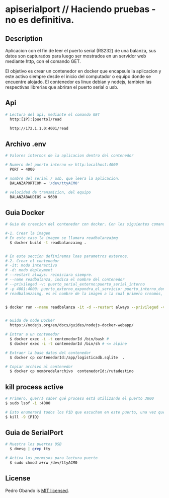 # apiserialport // Haciendo pruebas - no es definitiva.

## Description

Aplicacion con el fin de leer el puerto serial (RS232) de una balanza, sus datos son capturados para luego ser mostrados en un servidor web mediante http, con el comando GET.

El objetivo es crear un contenedor en docker que encapsule la aplicacion y este activo siempre desde el inicio del computador o equipo donde se encuentre alojado. El contenedor es linux debian y nodejs, tambien las respectivas librerias que abriran el puerto serial o usb.

## Api

```bash
# Lectura del api, mediante el comando GET
  http:[IP]:[puerto]/read

  http://172.1.1.0:4001/read

```

## Archivo .env

```bash
# Valores internos de la aplicacion dentro del contenedor

# Numero del puerto interno => http:localhost:4000
  PORT = 4000

# nombre del serial / usb, que leera la aplicacion.
  BALANZAPORTCOM = '/dev/ttyACM0'

# velocidad de transmicion, del equipo
  BALANZABAUDIOS = 9600
```

## Guia Docker

```bash
# Guia de creacion del contenedor con docker. Con los siguientes comandas.

#-1. Crear la imagen
# En este caso la imagen se llamara readbalanzaimg
  $ docker build -t readbalanzaimg .


# En este seccion definiremos loas parametros externos.
#-2. Crear el contenedor
# -it: modo interactivo
# -d: modo deployment
# --restart always: reiniciara siempre.
# --name readbalanza, indica el nombre del contenedor
# --privileged -v: puerto_serial_externo:puerto_serial_interno
# -p 4001:4000: puerto_externo_expondra_el_servicio: puerto_interno_donde_se_ejecuta
# readbalanzaimg, es el nombre de la imagen a la cual primero creamos, de la cual se creara el contenedor.


$ docker run --name readbalanza -it -d --restart always --privileged -v /dev/ttyACM0:/dev/ttyACM0 -p 4001:4000 readbalanzaimg


# Guida de node Docker
  https://nodejs.org/en/docs/guides/nodejs-docker-webapp/

# Entrar a un contenedor
  $ docker exec -i -t contenedorId /bin/bash #
  $ docker exec -i -t contenedorId /bin/sh # <= alpine

# Extraer la base datos del contenedor
  $ docker cp contenedorId:/app/logisticadb.sqlite  .

# Copiar archivo al contenedor
  $ docker cp nombredelarchivo  contenedorId:/rutadestino
```

## kill process active

```bash
# Primero, querrá saber qué proceso está utilizando el puerto 3000
$ sudo lsof -i :4000

# Esto enumerará todos los PID que escuchan en este puerto, una vez que tenga el PID puede terminarlo:
$ kill -9 {PID}
```

## Guia de SerialPort

```bash
# Muestra los puertos USB
  $ dmesg | grep tty

# Activa los permisos para lectura puerto
  $ sudo chmod a+rw /dev/ttyACM0
```

## License

Pedro Obando is [MIT licensed](LICENSE).
